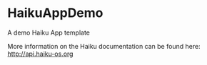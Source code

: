 HaikuAppDemo
=========

A demo Haiku App template 

More information on the Haiku documentation can be found here: http://api.haiku-os.org  
